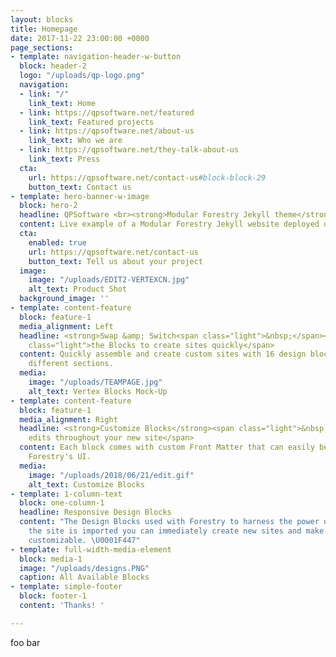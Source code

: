 ```yaml
---
layout: blocks
title: Homepage
date: 2017-11-22 23:00:00 +0000
page_sections:
- template: navigation-header-w-button
  block: header-2
  logo: "/uploads/qp-logo.png"
  navigation:
  - link: "/"
    link_text: Home
  - link: https://qpsoftware.net/featured
    link_text: Featured projects
  - link: https://qpsoftware.net/about-us
    link_text: Who we are
  - link: https://qpsoftware.net/they-talk-about-us
    link_text: Press
  cta:
    url: https://qpsoftware.net/contact-us#block-block-29
    button_text: Contact us
- template: hero-banner-w-image
  block: hero-2
  headline: QPSoftware <br><strong>Modular Forestry Jekyll theme</strong>
  content: Live example of a Modular Forestry Jekyll website deployed on AWS Amplify
  cta:
    enabled: true
    url: https://qpsoftware.net/contact-us
    button_text: Tell us about your project
  image:
    image: "/uploads/EDIT2-VERTEXCN.jpg"
    alt_text: Product Shot
  background_image: ''
- template: content-feature
  block: feature-1
  media_alignment: Left
  headline: <strong>Swap &amp; Switch<span class="light">&nbsp;</span></strong><span
    class="light">the Blocks to create sites quickly</span>
  content: Quickly assemble and create custom sites with 16 design blocks for seven
    different sections.
  media:
    image: "/uploads/TEAMPAGE.jpg"
    alt_text: Vertex Blocks Mock-Up
- template: content-feature
  block: feature-1
  media_alignment: Right
  headline: <strong>Customize Blocks</strong><span class="light">&nbsp;to make quick
    edits throughout your new site</span>
  content: Each block comes with custom Front Matter that can easily be edited in
    Forestry's UI.
  media:
    image: "/uploads/2018/06/21/edit.gif"
    alt_text: Customize Blocks
- template: 1-column-text
  block: one-column-1
  headline: Responsive Design Blocks
  content: "The Design Blocks used with Forestry to harness the power of Blocks. Once
    the site is imported you can immediately create new sites and make them fully
    customizable. \U0001F447"
- template: full-width-media-element
  block: media-1
  image: "/uploads/designs.PNG"
  caption: All Available Blocks
- template: simple-footer
  block: footer-1
  content: 'Thanks! '

---
```

foo bar
